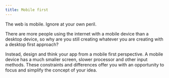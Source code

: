```yaml
---
title: Mobile first
---
```


The web is mobile. Ignore at your own peril.

There are more people using the internet with a mobile device than a desktop device, so why are you still creating whatever you are creating with a desktop first approach?

Instead, design and think your app from a mobile first perspective. A mobile device has a much smaller screen, slower processor and other input methods. These constraints and differences offer you with an opportunity to focus and simplify the concept of your idea.
